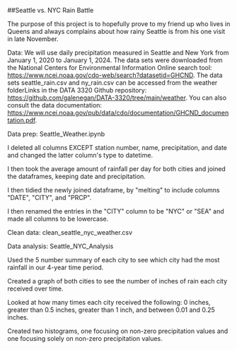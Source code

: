 ##Seattle vs. NYC Rain Battle

The purpose of this project is to hopefully prove to my friend up who lives in Queens and always complains about how rainy Seattle is from his one visit in late November.

Data:
We will use daily precipitation measured in Seattle and New York from January 1, 2020 to January 1, 2024.
The data sets were downloaded from the National Centers for Environmental Information Online search tool: https://www.ncei.noaa.gov/cdo-web/search?datasetid=GHCND.
The data sets seattle_rain.csv and ny_rain.csv can be accessed from the weather folderLinks in the DATA 3320 Github repository: https://github.com/galenegan/DATA-3320/tree/main/weather.
You can also consult the data documentation: https://www.ncei.noaa.gov/pub/data/cdo/documentation/GHCND_documentation.pdf.

Data prep: Seattle_Weather.ipynb

I deleted all columns EXCEPT station number, name, precipitation, and date and changed the latter column's type to datetime.

I then took the average amount of rainfall per day for both cities and joined the dataframes, keeping date and precipitation.

I then tidied the newly joined dataframe, by "melting" to include columns "DATE", "CITY", and "PRCP".

I then renamed the entries in the "CITY" column to be "NYC" or "SEA" and made all columns to be lowercase.

Clean data: clean_seattle_nyc_weather.csv


Data analysis: Seattle_NYC_Analysis

Used the 5 number summary of each city to see which city had the most rainfall in our 4-year time period.

Created a graph of both cities to see the number of inches of rain each city received over time.

Looked at how many times each city received the following: 0 inches, greater than 0.5 inches, greater than 1 inch, and between 0.01 and 0.25 inches.

Created two histograms, one focusing on non-zero precipitation values and one focusing solely on non-zero precipitation values.
